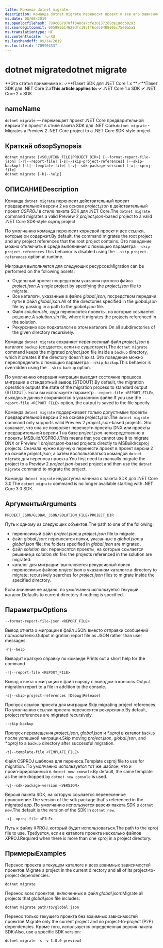 ```yaml
---
title: Команда dotnet migrate
description: Команда dotnet migrate переносит проект и все его зависимости.
ms.date: 08/08/2019
ms.openlocfilehash: 790c607070ff348ca7cfe30137268de18dcb0293
ms.sourcegitcommit: 005980b14629dfc193ff6cdc040800bc75e0a5a5
ms.translationtype: HT
ms.contentlocale: ru-RU
ms.lasthandoff: 09/14/2019
ms.locfileid: "70990433"
---
```

# <a name="dotnet-migrate"></a><span data-ttu-id="69c94-103">dotnet migrate</span><span class="sxs-lookup"><span data-stu-id="69c94-103">dotnet migrate</span></span>

<span data-ttu-id="69c94-104">**Эта статья применима к: ✓**Пакет SDK для .NET Core 1.x **✓**Пакет SDK для .NET Core 2.x</span><span class="sxs-lookup"><span data-stu-id="69c94-104">**This article applies to: ✓** .NET Core 1.x SDK **✓** .NET Core 2.x SDK</span></span>

## <a name="name"></a><span data-ttu-id="69c94-105">name</span><span class="sxs-lookup"><span data-stu-id="69c94-105">Name</span></span>

<span data-ttu-id="69c94-106">`dotnet migrate` — перемещает проект .NET Core предварительной версии 2 в проект в стиле пакета SDK для .NET Core.</span><span class="sxs-lookup"><span data-stu-id="69c94-106">`dotnet migrate` - Migrates a Preview 2 .NET Core project to a .NET Core SDK-style project.</span></span>

## <a name="synopsis"></a><span data-ttu-id="69c94-107">Краткий обзор</span><span class="sxs-lookup"><span data-stu-id="69c94-107">Synopsis</span></span>

```console
dotnet migrate [<SOLUTION_FILE|PROJECT_DIR>] [--format-report-file-json] [-r|--report-file] [-s|--skip-project-references] [--skip-backup] [-t|--template-file] [-v|--sdk-package-version] [-x|--xproj-file]
dotnet migrate [-h|--help]
```

## <a name="description"></a><span data-ttu-id="69c94-108">ОПИСАНИЕ</span><span class="sxs-lookup"><span data-stu-id="69c94-108">Description</span></span>

<span data-ttu-id="69c94-109">Команда `dotnet migrate` переносит действительный проект предварительной версии 2 на основе *project.json* в действительный проект *CSPROJ* в стиле пакета SDK для .NET Core.</span><span class="sxs-lookup"><span data-stu-id="69c94-109">The `dotnet migrate` command migrates a valid Preview 2 *project.json*-based project to a valid .NET Core SDK-style *csproj* project.</span></span>

<span data-ttu-id="69c94-110">По умолчанию команда переносит корневой проект и все ссылки, которые он содержит.</span><span class="sxs-lookup"><span data-stu-id="69c94-110">By default, the command migrates the root project and any project references that the root project contains.</span></span> <span data-ttu-id="69c94-111">Это поведение можно отключить в среде выполнения с помощью параметра `--skip-project-references`.</span><span class="sxs-lookup"><span data-stu-id="69c94-111">This behavior is disabled using the `--skip-project-references` option at runtime.</span></span>

<span data-ttu-id="69c94-112">Миграция выполняется для следующих ресурсов:</span><span class="sxs-lookup"><span data-stu-id="69c94-112">Migration can be performed on the following assets:</span></span>

* <span data-ttu-id="69c94-113">Отдельный проект посредством указания нужного файла *project.json*.</span><span class="sxs-lookup"><span data-stu-id="69c94-113">A single project by specifying the *project.json* file to migrate.</span></span>
* <span data-ttu-id="69c94-114">Все каталоги, указанные в файле *global.json*, посредством передачи пути в файл *global.json*.</span><span class="sxs-lookup"><span data-stu-id="69c94-114">All of the directories specified in the *global.json* file by passing in a path to the *global.json* file.</span></span>
* <span data-ttu-id="69c94-115">Файл *solution.sln*, куда переносятся проекты, на которые ссылается решение.</span><span class="sxs-lookup"><span data-stu-id="69c94-115">A *solution.sln* file, where it migrates the projects referenced in the solution.</span></span>
* <span data-ttu-id="69c94-116">Рекурсивно все подкаталоги в этом каталоге.</span><span class="sxs-lookup"><span data-stu-id="69c94-116">On all subdirectories of the given directory recursively.</span></span>

<span data-ttu-id="69c94-117">Команда `dotnet migrate` сохраняет перенесенный файл *project.json* в каталоге `backup` (создается, если не существует).</span><span class="sxs-lookup"><span data-stu-id="69c94-117">The `dotnet migrate` command keeps the migrated *project.json* file inside a `backup` directory, which it creates if the directory doesn't exist.</span></span> <span data-ttu-id="69c94-118">Это поведение можно переопределить с помощью параметра `--skip-backup`.</span><span class="sxs-lookup"><span data-stu-id="69c94-118">This behavior is overridden using the `--skip-backup` option.</span></span>

<span data-ttu-id="69c94-119">По умолчанию операция миграции выводит состояние процесса миграции в стандартный вывод (STDOUT).</span><span class="sxs-lookup"><span data-stu-id="69c94-119">By default, the migration operation outputs the state of the migration process to standard output (STDOUT).</span></span> <span data-ttu-id="69c94-120">Если вы используете параметр `--report-file <REPORT_FILE>`, выходные данные сохраняются в указанном файле.</span><span class="sxs-lookup"><span data-stu-id="69c94-120">If you use the `--report-file <REPORT_FILE>` option, the output is saved to the file specify.</span></span>

<span data-ttu-id="69c94-121">Команда `dotnet migrate` поддерживает только допустимые проекты предварительной версии 2 на основе *project.json*.</span><span class="sxs-lookup"><span data-stu-id="69c94-121">The `dotnet migrate` command only supports valid Preview 2 *project.json*-based projects.</span></span> <span data-ttu-id="69c94-122">Это означает, что она не позволяет перенести проекты DNX или проекты предварительной версии 1 на базе *project.json* непосредственно в проекты MSBuild/CSPROJ.</span><span class="sxs-lookup"><span data-stu-id="69c94-122">This means that you cannot use it to migrate DNX or Preview 1 *project.json*-based projects directly to MSBuild/csproj projects.</span></span> <span data-ttu-id="69c94-123">Сначала нужно вручную перенести проект в проект версии 2 на основе *project.json*, а затем воспользоваться командой `dotnet migrate` для переноса проекта.</span><span class="sxs-lookup"><span data-stu-id="69c94-123">You first need to manually migrate the project to a Preview 2 *project.json*-based project and then use the `dotnet migrate` command to migrate the project.</span></span>

<span data-ttu-id="69c94-124">Команда `dotnet migrate` недоступна начиная с пакета SDK для .NET Core 3.0.</span><span class="sxs-lookup"><span data-stu-id="69c94-124">The `dotnet migrate` command is no longer available starting with .NET Core 3.0 SDK.</span></span>

## <a name="arguments"></a><span data-ttu-id="69c94-125">Аргументы</span><span class="sxs-lookup"><span data-stu-id="69c94-125">Arguments</span></span>

`PROJECT_JSON/GLOBAL_JSON/SOLUTION_FILE/PROJECT_DIR`

<span data-ttu-id="69c94-126">Путь к одному из следующих объектов:</span><span class="sxs-lookup"><span data-stu-id="69c94-126">The path to one of the following:</span></span>

* <span data-ttu-id="69c94-127">переносимый файл *project.json*;</span><span class="sxs-lookup"><span data-stu-id="69c94-127">a *project.json* file to migrate.</span></span>
* <span data-ttu-id="69c94-128">файл *global.json*: переносятся папки, указанные в *global.json*;</span><span class="sxs-lookup"><span data-stu-id="69c94-128">a *global.json* file: the folders specified in *global.json* are migrated.</span></span>
* <span data-ttu-id="69c94-129">файл *solution.sln*: переносятся проекты, на которые ссылается решение;</span><span class="sxs-lookup"><span data-stu-id="69c94-129">a *solution.sln* file: the projects referenced in the solution are migrated.</span></span>
* <span data-ttu-id="69c94-130">каталог для миграции: выполняется рекурсивный поиск переносимых файлов *project.json* в указанном каталоге.</span><span class="sxs-lookup"><span data-stu-id="69c94-130">a directory to migrate: recursively searches for *project.json* files to migrate inside the specified directory.</span></span>

<span data-ttu-id="69c94-131">Если значение не задано, по умолчанию используется текущий каталог.</span><span class="sxs-lookup"><span data-stu-id="69c94-131">Defaults to current directory if nothing is specified.</span></span>

## <a name="options"></a><span data-ttu-id="69c94-132">Параметры</span><span class="sxs-lookup"><span data-stu-id="69c94-132">Options</span></span>

`--format-report-file-json <REPORT_FILE>`

<span data-ttu-id="69c94-133">Вывод отчета о миграции в файл JSON вместо отправки сообщений пользователю.</span><span class="sxs-lookup"><span data-stu-id="69c94-133">Output migration report file as JSON rather than user messages.</span></span>

`-h|--help`

<span data-ttu-id="69c94-134">Выводит краткую справку по команде.</span><span class="sxs-lookup"><span data-stu-id="69c94-134">Prints out a short help for the command.</span></span>

`-r|--report-file <REPORT_FILE>`

<span data-ttu-id="69c94-135">Вывод отчета о миграции в файл наряду с выводом в консоль.</span><span class="sxs-lookup"><span data-stu-id="69c94-135">Output migration report to a file in addition to the console.</span></span>

`-s|--skip-project-references [Debug|Release]`

<span data-ttu-id="69c94-136">Пропуск ссылок проекта для миграции.</span><span class="sxs-lookup"><span data-stu-id="69c94-136">Skip migrating project references.</span></span> <span data-ttu-id="69c94-137">По умолчанию ссылки проекта переносятся рекурсивно.</span><span class="sxs-lookup"><span data-stu-id="69c94-137">By default, project references are migrated recursively.</span></span>

`--skip-backup`

<span data-ttu-id="69c94-138">Пропуск перемещения *project.json*, *global.json* и *\*.xproj* в каталог `backup` после успешной миграции.</span><span class="sxs-lookup"><span data-stu-id="69c94-138">Skip moving *project.json*, *global.json*, and *\*.xproj* to a `backup` directory after successful migration.</span></span>

`-t|--template-file <TEMPLATE_FILE>`

<span data-ttu-id="69c94-139">Файл CSPROJ шаблона для переноса.</span><span class="sxs-lookup"><span data-stu-id="69c94-139">Template csproj file to use for migration.</span></span> <span data-ttu-id="69c94-140">По умолчанию используется тот же шаблон, что и проигнорированный в `dotnet new console`.</span><span class="sxs-lookup"><span data-stu-id="69c94-140">By default, the same template as the one dropped by `dotnet new console` is used.</span></span>

`-v|--sdk-package-version <VERSION>`

<span data-ttu-id="69c94-141">Версия пакета SDK, на которую ссылается перенесенное приложение.</span><span class="sxs-lookup"><span data-stu-id="69c94-141">The version of the sdk package that's referenced in the migrated app.</span></span> <span data-ttu-id="69c94-142">По умолчанию используется версия пакета SDK в `dotnet new`.</span><span class="sxs-lookup"><span data-stu-id="69c94-142">The default is the version of the SDK in `dotnet new`.</span></span>

`-x|--xproj-file <FILE>`

<span data-ttu-id="69c94-143">Путь к файлу XPROJ, который будет использоваться.</span><span class="sxs-lookup"><span data-stu-id="69c94-143">The path to the xproj file to use.</span></span> <span data-ttu-id="69c94-144">Требуется, если в каталоге проекта несколько файлов XPROJ.</span><span class="sxs-lookup"><span data-stu-id="69c94-144">Required when there is more than one xproj in a project directory.</span></span>

## <a name="examples"></a><span data-ttu-id="69c94-145">Примеры</span><span class="sxs-lookup"><span data-stu-id="69c94-145">Examples</span></span>

<span data-ttu-id="69c94-146">Перенос проекта в текущем каталоге и всех взаимных зависимостей проектов.</span><span class="sxs-lookup"><span data-stu-id="69c94-146">Migrate a project in the current directory and all of its project-to-project dependencies:</span></span>

`dotnet migrate`

<span data-ttu-id="69c94-147">Перенос всех проектов, включенных в файл *global.json*:</span><span class="sxs-lookup"><span data-stu-id="69c94-147">Migrate all projects that *global.json* file includes:</span></span>

`dotnet migrate path/to/global.json`

<span data-ttu-id="69c94-148">Перенос только текущего проекта без взаимных зависимостей проектов.</span><span class="sxs-lookup"><span data-stu-id="69c94-148">Migrate only the current project and no project-to-project (P2P) dependencies.</span></span> <span data-ttu-id="69c94-149">Кроме того, используется определенная версия пакета SDK:</span><span class="sxs-lookup"><span data-stu-id="69c94-149">Also, use a specific SDK version:</span></span>

`dotnet migrate -s -v 1.0.0-preview4`

